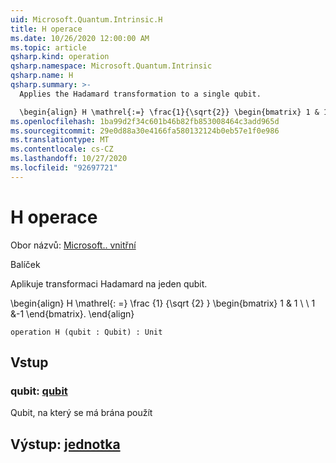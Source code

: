 ```yaml
---
uid: Microsoft.Quantum.Intrinsic.H
title: H operace
ms.date: 10/26/2020 12:00:00 AM
ms.topic: article
qsharp.kind: operation
qsharp.namespace: Microsoft.Quantum.Intrinsic
qsharp.name: H
qsharp.summary: >-
  Applies the Hadamard transformation to a single qubit.

  \begin{align} H \mathrel{:=} \frac{1}{\sqrt{2}} \begin{bmatrix} 1 & 1 \\\\ 1 & -1 \end{bmatrix}. \end{align}
ms.openlocfilehash: 1ba99d2f34c601b46b82fb853008464c3add965d
ms.sourcegitcommit: 29e0d88a30e4166fa580132124b0eb57e1f0e986
ms.translationtype: MT
ms.contentlocale: cs-CZ
ms.lasthandoff: 10/27/2020
ms.locfileid: "92697721"
---
```

# <a name="h-operation"></a>H operace

Obor názvů: [Microsoft.. vnitřní](xref:Microsoft.Quantum.Intrinsic)

Balíček [](https://nuget.org/packages/)


Aplikuje transformaci Hadamard na jeden qubit.

\begin{align} H \mathrel{: =} \frac {1} {\sqrt {2} } \begin{bmatrix} 1 & 1 \\ \\ 1 &-1 \end{bmatrix}.
\end{align}

```qsharp
operation H (qubit : Qubit) : Unit
```


## <a name="input"></a>Vstup

### <a name="qubit--qubit"></a>qubit: [qubit](xref:microsoft.quantum.lang-ref.qubit)

Qubit, na který se má brána použít



## <a name="output--unit"></a>Výstup: [jednotka](xref:microsoft.quantum.lang-ref.unit)

